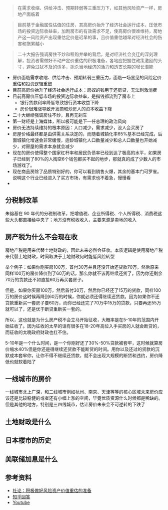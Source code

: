 
> 在需求收缩、供给冲击、预期转弱等三重压力下，如其他风险资产一样，房地产面临着

> 目前基于金融属性估值的住房，其高房价抬升了经济社会运行成本，压低市场的投资边际收益率，加剧房市的有效需求不足，使高房价很难维持，房地产这一风险资产出现重估定价是迟早的事，且价值重估越早对经济社会的伤害和拖累越小

> 二十大报告强调房住不炒和租购并举的背后，是对经济社会变迁的深刻理解，投资者需做好不动产定价重估的积极准备，各地应把握住政策激励的头寸，避免过犹不及的诱多，扼杀当地经济的活力和透支长期的增长潜能


+ 房价面临需求收缩、供给冲击、预期转弱三重压力，面临一场显见的风险定价重估和投资逻辑重塑
+ 目前高房价抬升了经济社会运行成本：房奴的钱用于还房贷，无法刺激消费
+ 目前高房价压低市场的投资边际收益率，是指钱都流到了房市上
    + 银行贷款利率降低导致银行资本收益下降
    + 房价很难涨导致开发商和炒房人的资本收益下降
+ 二十大继续强调房住不炒，且再无刹车
+ 第一财经是上海媒体，所以极可能是下一任总理的政治风向
+ 房价无法持续维持的根本原因：人口减少，需求减少，没人会买房了
+ 房屋价格最终都是由供需关系决定的，而随着城镇化率65%基本已经完成，后面城镇化增速会非常缓慢，适龄城镇化人口数量减少和总人口数量也开始减少，对房屋的需求本身就会减少
+ 现在的房价使得整个国家杠杆率和居民负债率已经到达了极高的水平，如果房子已经到了80%的人掏空6个钱包都买不起的地步，那就真的成了少数人的市场游戏了。
+ 现在商品房除了品质特别好的，你可以看到销售火爆，其余的基本门可罗雀。说明这个行业已经进入了买方市场，有需求也不着急，慢慢看
+ 

## 分税制改革
朱镕基在 90 年代的分税制改革，把增值税、企业所得税、个人所得税、消费税这些大头都直接给中央了；地方没有税收收入，主要来源是卖地的收入

## 房产税为什么不会现在收
房地产税是用来代替土地财政的，因此未来必然会征收。本质逻辑是使用房地产税来代替土地财政，时间取决于土地财政何时能低风险转型

举个例子：如果你刚买房100万，首付30万并且还没开始还贷款70万，然后原来同样100万的房价降价到了60万的话，那么你就不该再继续还贷了，因为你还剩余70万的贷款还不如直接60万再买套房子。

但是，如果你买房100万，然后首付30万，然后你已经还了15万的贷款，同样100万的房价这时候再降到60万的时候，你就必须还得继续还贷款。因为如果你不还贷款重新买一套房子要60万，而你已经还完了70万中15万的贷款，只要再还55万就可以了，还是优于断贷重新买一套的。

所以，这也就是为什么房产税不会立马开始征收，大概率是在5-10年的范围内开始征收了。因为征收的太早的话有很多在18-20年高位入手买房的人就会断贷的，而征收的太晚政府财政也扛不住。

5-10年是一个什么时间，是一个你刚好还了30%-50%贷款被套牢，这时候就算房价缩水40%但是你还是得继续还贷款不能断贷的时间。用你以及还过的贷款的沉默成本套牢你，让你不得不继续还贷款，就不会出现大规模的断贷和违约，房价降低也就软着陆了

## 一线城市的房价
一线城市北上广深，和二线城市例如杭州、南京、天津等等的核心区域未来房价应该还是比较稳健的或者还有小幅上涨的空间，毕竟优质资源什么时候都是稀缺的。但是其他的地方，特别是三四线城市，估计房价未来会不可逆转的下跌了


## 土地财政是什么
## 日本楼市的历史
## 美联储加息是什么

## 参考资料
+ [社论：积极做好风险资产价值重估的准备](https://mp.weixin.qq.com/s/TJX6F0mcNfy0cVjSSdk46w)
+ [知乎回答](https://www.zhihu.com/question/555738970/answer/2702323031?s_r=0&utm_campaign=shareopn&utm_content=group3_Answer&utm_id=0&utm_medium=social&utm_oi=974779320225398784&utm_psn=1566042779909885952&utm_source=wechat_session)
+ [Youtube](https://www.youtube.com/watch?v=jNyewEyqdUU)